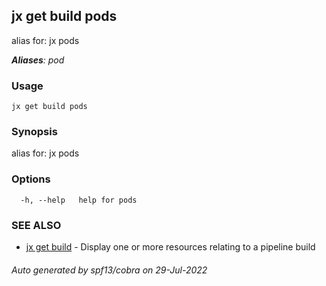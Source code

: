 ## jx get build pods

alias for: jx pods

***Aliases**: pod*

### Usage

```
jx get build pods
```

### Synopsis

alias for: jx pods

### Options

```
  -h, --help   help for pods
```

### SEE ALSO

* [jx get build](jx_get_build.md)	 - Display one or more resources relating to a pipeline build

###### Auto generated by spf13/cobra on 29-Jul-2022
